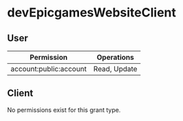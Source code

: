 # devEpicgamesWebsiteClient

## User
| Permission | Operations |
| - | - |
| account:public:account | Read, Update |

## Client
No permissions exist for this grant type.